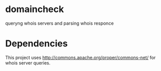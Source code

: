 domaincheck
===========

queryng whois servers and parsing whois responce

Dependencies
============
This project uses http://commons.apache.org/proper/commons-net/ for whois server queries.
